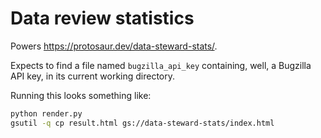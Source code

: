 # Data review statistics

Powers https://protosaur.dev/data-steward-stats/.

Expects to find a file named `bugzilla_api_key` containing, well, a Bugzilla API key, in its current working directory.

Running this looks something like:

```sh
python render.py
gsutil -q cp result.html gs://data-steward-stats/index.html
```
